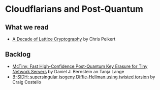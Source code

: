 # Cloudflarians and Post-Quantum

## What we read

* [A Decade of Lattice Cryptography](https://eprint.iacr.org/2015/939.pdf) by Chris Peikert

## Backlog

* [McTiny: Fast High-Confidence Post-Quantum Key Erasure for Tiny Network Servers](https://www.usenix.org/conference/usenixsecurity20/presentation/bernstein) by Daniel J. Bernstein an Tanja Lange
* [B-SIDH: supersingular isogeny Diffie-Hellman using twisted torsion](https://eprint.iacr.org/2019/1145.pdf) by Craig Costello
